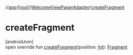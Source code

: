 //[app](../../../index.md)/[[root]](../index.md)/[WelcomeViewPagerAdapter](index.md)/[createFragment](create-fragment.md)

# createFragment

[androidJvm]\
open override fun [createFragment](create-fragment.md)(position: [Int](https://kotlinlang.org/api/latest/jvm/stdlib/kotlin/-int/index.html)): [Fragment](https://developer.android.com/reference/kotlin/androidx/fragment/app/Fragment.html)
